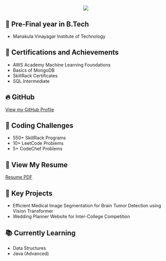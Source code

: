 <h1 align="center">
  <img src="https://readme-typing-svg.demolab.com?font=Fira+Code&weight=600&size=24&pause=1000&color=red&center=true&vCenter=true&random=false&width=435&lines=Hey+there%2C+I'm+Prianka" />
</h1>

## 🔨 Pre-Final year in B.Tech
- Manakula Vinayagar Institute of Technology

## 🏅 Certifications and Achievements
- AWS Academy Machine Learning Foundations
- Basics of MongoDB
- SkillRack Certificates
- SQL Intermediate

## 🔥 GitHub

[View my GitHub Profile](https://github.com/Prianka06)

## 🏅 Coding Challenges
- 550+ SkillRack Programs
- 10+ LeetCode Problems
- 5+ CodeChef Problems

## 📄 View My Resume
[Resume PDF](https://github.com/Prianka06/Resume.git)

## 🌟 Key Projects
- Efficient Medical Image Segmentation for Brain Tumor Detection using Vision Transformer
- Wedding Planner Website for Inter-College Competition

## 📚 Currently Learning
- Data Structures
- Java (Advanced)
